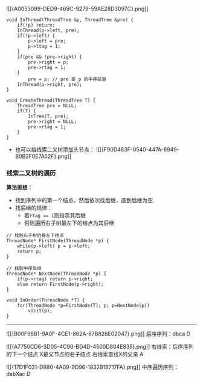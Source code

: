 ![[{A0053099-DED9-469C-9279-59AE28D3097C}.png]]
```
void InThread(ThreadTree &p, ThreadTree &pre) {
	if(!p) return;
	InThread(p->left, pre);
	if(!p->left) {
		p->left = pre;
		p->ltag = 1;
	}
	if(pre && !pre->right) {
		pre->right = p;
		pre->rtag = 1;
	}
		pre = p; // pre 是 p 的中序前驱
	InThread(p->right, pre);
}

void CreateThread(ThreadTree T) {
	ThreadTree pre = NULL;
	if(T) {
		InTree(T, pre);
		pre->right = NULL;
		pre->rtag = 1;
	}
}
```

- 也可以给线索二叉树添加头节点：
![[{F90D483F-0540-447A-8949-B0B2F0E7A52F}.png]]

### 线索二叉树的遍历

**算法思想**：
- 找到序列中的第一个结点，然后依次找后继，直到后继为空
- 找后继的规律：
	- 若`rtag == 1`则指示其后继
	- 否则遍历右子树最左下的结点为其后继

```
// 找到右子树的最左下结点
ThreadNode* FirstNode(ThreadNode *p) {
	while(p->left) p = p->left;
	return p;
}

// 找到中序后继
ThreadNode* NextNode(ThreadNode *p) {
	if(p->rtag) return p->right;
	else return FirstNode(p->right);
}

void InOrder(ThreadNode *T) {
	for(ThreadNode *p=FirstNode(T); p; p=NextNode(p)) 
		visit(p);
}
``` 

-----

![[{B00F98B1-9A0F-4CE1-862A-67B826E02047}.png]]
后序序列：dbca
D

![[{A7750CD6-3D05-4C90-BD4D-4500D804E835}.png]]
右线索：后序序列的下一个结点
X是父节点的右子结点
右线索直线X的父亲
A

![[{17D1F031-D880-4A09-9D96-1832B1B717FA}.png]]
中序遍历序列：debXac
D